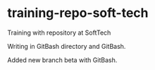 # training-repo-soft-tech
Training with repository at SoftTech 

Writing in GitBash directory and GitBash.

Added new branch beta with GitBash.